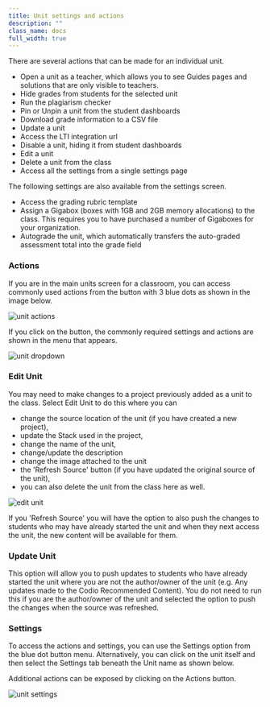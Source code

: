 ```yaml
---
title: Unit settings and actions
description: ""
class_name: docs
full_width: true
---
```


There are several actions that can be made for an individual unit. 

- Open a unit as a teacher, which allows you to see Guides pages and solutions that are only visible to teachers.
- Hide grades from students for the selected unit
- Run the plagiarism checker
- Pin or Unpin a unit from the student dashboards
- Download grade information to a CSV file
- Update a unit
- Access the LTI integration url
- Disable a unit, hiding it from student dashboards
- Edit a unit
- Delete a unit from the class
- Access all the settings from a single settings page

The following settings are also available from the settings screen.

- Access the grading rubric template
- Assign a Gigabox (boxes with 1GB and 2GB memory allocations) to the class. This requires you to have purchased a number of Gigaboxes for your organization.
- Autograde the unit, which automatically transfers the auto-graded assessment total into the grade field

### Actions
If you are in the main units screen for a classroom, you can access commonly used actions from the button with 3 blue dots as shown in the image below.

<img alt="unit actions" src="/img/docs/class_administration/unit-settings-1.png" class="simple"/>


If you click on the button, the commonly required settings and actions are shown in the menu that appears. 

<img alt="unit dropdown" src="/img/docs/class_administration/unit-settings-dd.png" class="simple"/>


### Edit Unit
You may need to make changes to a project previously added as a unit to the class. Select Edit Unit to do this where you can 

- change the source location of the unit (if you have created a new project), 
- update the Stack used in the project, 
- change the name of the unit,
- change/update the description
- change the image attached to the unit
- the 'Refresh Source' button (if you have updated the original source of the unit),
- you can also delete the unit from the class here as well.

<img alt="edit unit" src="/img/docs/class_administration/editunit.png" class="simple"/>

If you 'Refresh Source' you will have the option to also push the changes to students who may have already started the unit and when they next access the unit, the new content will be available for them.

### Update Unit
This option will allow you to push updates to students who have already started the unit where you are not the author/owner of the unit (e.g. Any updates made to the Codio Recommended Content). You do not need to run this if you are the author/owner of the unit and selected the option to push the changes when the source was refreshed.

### Settings
To access the actions and settings, you can use the Settings option from the blue dot button menu. Alternatively,  you can click on the unit itself and then select the Settings tab beneath the Unit name as shown below.

Additional actions can be exposed by clicking on the Actions button.

<img alt="unit settings" src="/img/docs/class_administration/unit-settings-2.png" class="simple"/>




